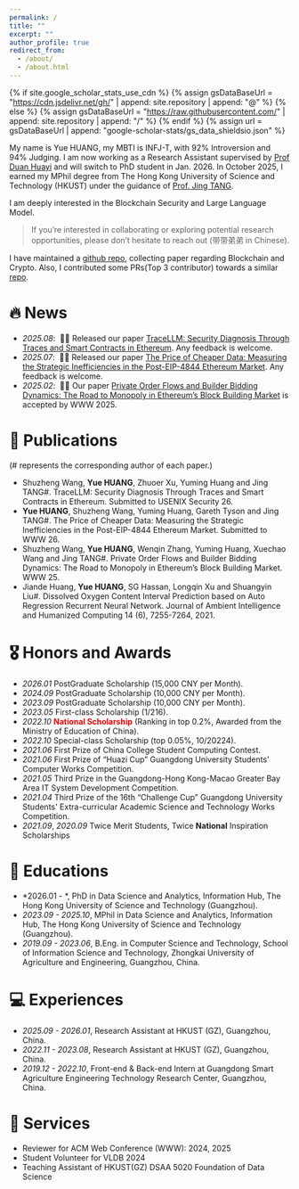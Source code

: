 ```yaml
---
permalink: /
title: ""
excerpt: ""
author_profile: true
redirect_from: 
  - /about/
  - /about.html
---
```


{% if site.google_scholar_stats_use_cdn %}
{% assign gsDataBaseUrl = "https://cdn.jsdelivr.net/gh/" | append: site.repository | append: "@" %}
{% else %}
{% assign gsDataBaseUrl = "https://raw.githubusercontent.com/" | append: site.repository | append: "/" %}
{% endif %}
{% assign url = gsDataBaseUrl | append: "google-scholar-stats/gs_data_shieldsio.json" %}

<span class='anchor' id='about-me'></span>

My name is Yue HUANG, my MBTI is INFJ-T, with 92% Introversion and 94% Judging. I am now working as a Research Assistant supervised by [Prof Duan Huayi](https://tint-research.com/index) and will switch to PhD student in Jan. 2026. In October 2025, I earned my MPhil degree from The Hong Kong University of Science and Technology (HKUST) under the guidance of [Prof. Jing TANG](https://sites.google.com/view/jtang). 
<!-- Before pursuing the Mphil degree, I earned a B.Eng degree in Computer Science and Technology from Zhongkai University of Agriculture and Engineering with the mentorship of Prof. Shuangyin Liu. -->
I am deeply interested in the Blockchain Security and Large Language Model.

<!-- I would graduate in 2025 October. I am looking for a **<font color=red>potential Ph.D position</font>** related to blockchain and security. If you are interested in my experiences, please feel free to reach out through hhhhhy499 AT gmail.com. -->

> If you’re interested in collaborating or exploring potential research opportunities, please don’t hesitate to reach out (带带弟弟 in Chinese).


I have maintained a [github repo](https://github.com/hyue0768/paper_list), collecting paper regarding Blockchain and Crypto. Also, I contributed some PRs(Top 3 contributor) towards a similar [repo](https://github.com/hzysvilla/Academic_Smart_Contract_Papers). 


# 🔥 News
- *2025.08*: &nbsp;📌📌 Released our paper [TraceLLM: Security Diagnosis Through Traces and Smart Contracts in Ethereum](https://arxiv.org/abs/2509.03037). Any feedback is welcome.
- *2025.07*: &nbsp;📌📌 Released our paper [The Price of Cheaper Data: Measuring the Strategic Inefficiencies in the Post-EIP-4844 Ethereum Market](https://arxiv.org/pdf/2411.03892). Any feedback is welcome.
- *2025.02*: &nbsp;📌📌 Our paper [Private Order Flows and Builder Bidding Dynamics: The Road to Monopoly in Ethereum’s Block Building Market](https://dl.acm.org/doi/pdf/10.1145/3696410.3714754) is accepted by WWW 2025.

# 📝 Publications
(# represents the corresponding author of each paper.)
- Shuzheng Wang, **Yue HUANG**, Zhuoer Xu, Yuming Huang and Jing TANG#. TraceLLM: Security Diagnosis Through Traces and Smart Contracts in Ethereum. Submitted to USENIX Security 26.
-	**Yue HUANG**, Shuzheng Wang, Yuming Huang, Gareth Tyson and Jing TANG#. The Price of Cheaper Data: Measuring the Strategic Inefficiencies in the Post-EIP-4844 Ethereum Market. Submitted to WWW 26.
- Shuzheng Wang, **Yue HUANG**, Wenqin Zhang, Yuming Huang, Xuechao Wang and Jing TANG#. Private Order Flows and Builder Bidding Dynamics: The Road to Monopoly in Ethereum’s Block Building Market. WWW 25.
- Jiande Huang, **Yue HUANG**, SG Hassan, Longqin Xu and Shuangyin Liu#. Dissolved Oxygen Content Interval Prediction based on Auto Regression Recurrent Neural Network. Journal of Ambient Intelligence and Humanized Computing 14 (6), 7255-7264, 2021.


# 🎖 Honors and Awards
- *2026.01* PostGraduate Scholarship (15,000 CNY per Month).
- *2024.09* PostGraduate Scholarship (10,000 CNY per Month).
- *2023.09* PostGraduate Scholarship (10,000 CNY per Month).
- *2023.05* First-class Scholarship (1/216).
- *2022.10* **<font color=red>National Scholarship</font>**
 (Ranking in top 0.2%, Awarded from the Ministry of Education of China). 
- *2022.10* Special-class Scholarship (top 0.05%, 10/20224).
- *2021.06* First Prize of China College Student Computing Contest.
- *2021.06* First Prize of “Huazi Cup” Guangdong University Students' Computer Works Competition.
- *2021.05* Third Prize in the Guangdong-Hong Kong-Macao Greater Bay Area IT System Development Competition.
- *2021.04* Third Prize of the 16th “Challenge Cup” Guangdong University Students' Extra-curricular Academic Science and Technology Works Competition.
- *2021.09*, *2020.09* Twice Merit Students, Twice **National** Inspiration Scholarships


# 📖 Educations
- *2026.01 - *, PhD in Data Science and Analytics, Information Hub, The Hong Kong University of Science and Technology (Guangzhou). 
- *2023.09 - 2025.10*, MPhil in Data Science and Analytics, Information Hub, The Hong Kong University of Science and Technology (Guangzhou). 
- *2019.09 - 2023.06*, B.Eng. in Computer Science and Technology, School of Information Science and Technology, Zhongkai University of Agriculture and Engineering, Guangzhou, China. 


# 💻 Experiences
- *2025.09 - 2026.01*, Research Assistant at HKUST (GZ), Guangzhou, China.
- *2022.11 - 2023.08*, Research Assistant at HKUST (GZ), Guangzhou, China.
- *2019.12 - 2022.10*, Front-end & Back-end Intern at Guangdong Smart Agriculture Engineering Technology Research Center, Guangzhou, China.

# 📜 Services
- Reviewer for ACM Web Conference (WWW): 2024, 2025
- Student Volunteer for VLDB 2024
- Teaching Assistant of HKUST(GZ) DSAA 5020 Foundation of Data Science